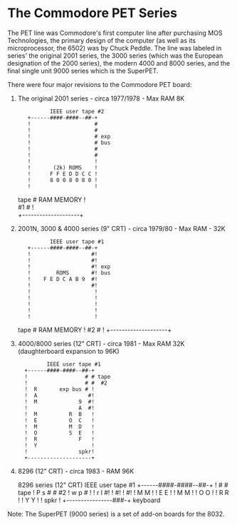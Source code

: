 # The Commodore PET Series

The PET line was Commodore's first computer line after purchasing MOS Technologies, the primary design of the computer (as well as its microprocessor, the 6502) was by Chuck Peddle.  The line was labeled in series' the original 2001 series, the 3000 series (which was the European designation of the 2000 series), the modern 4000 and 8000 series, and the final single unit 9000 series which is the SuperPET.

There were four major revisions to the Commodore PET board:

1. The original 2001 series - circa 1977/1978 - Max RAM 8K

                 IEEE user tape #2  
          +------####-####--##-+    
          !                    #    
          !                    #    
          !                    # exp
          !                    # bus
          !                    #    
          !                    #    
          !                    !    
          !       (2k) ROMS    !    
          !      F F E D D C C !    
          !      8 0 0 8 0 8 0 !    
          !                    !    
     tape #       RAM MEMORY   !    
      #1  #                    !    
          +--------------------+    

2. 2001N, 3000 & 4000 series  (9" CRT) - circa 1979/80 - Max RAM - 32K

                 IEEE user tape #1
          +------####-####--##-+
          !                   #!
          !                   #!
          !                   #! exp
          !        ROMS       #! bus
          !    F E D C A B 9  #!
          !                   #!
          !                    !
          !                    !
          !                    !
          !                    !
          !                    !
     tape #      RAM MEMORY    !
      #2  #                    !
          +--------------------+

3. 4000/8000 series (12" CRT) - circa 1981 - Max RAM 32K (daughterboard expansion to 96K)

                IEEE user tape #1
         +------####-####--##-+
         !                  # # tape
         !                  # #  #2
         !  R       exp bus # !
         !  A                #!
         !  M             9  #!
         !                A  #!
         !  M          R  B   !
         !  E          O  C   !
         !  M          M  D   !
         !  O          S  E   !
         !  R             F   !
         !  Y                 !
         !                spkr!
         +--------------------+

4. 8296 (12" CRT) - circa 1983 - RAM 96K

     8296 series (12" CRT)
                IEEE user tape #1
         +------####-####--##-+
         !                  # # tape
         !  P s             # #  #2
         !  w p             # !
         !  r l              #!
         !                   #!
         !                   #!
         !  M M               !
         !  E E               !
         !  M M               !
         !  O O               !
         !  R R               !
         !  Y Y               !
         !           spkr     !
         +----------------###-+
                         keyboard

Note: The SuperPET (9000 series) is a set of add-on boards for the 8032.

